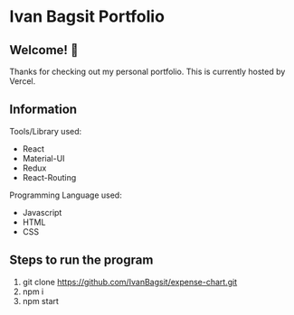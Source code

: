 # Ivan Bagsit Portfolio

## Welcome! 👋

Thanks for checking out my personal portfolio. This is currently hosted by Vercel.

## Information

Tools/Library used:

-   React
-   Material-UI
-   Redux
-   React-Routing

Programming Language used:

-   Javascript
-   HTML
-   CSS

## Steps to run the program

1. git clone https://github.com/IvanBagsit/expense-chart.git
2. npm i
3. npm start
